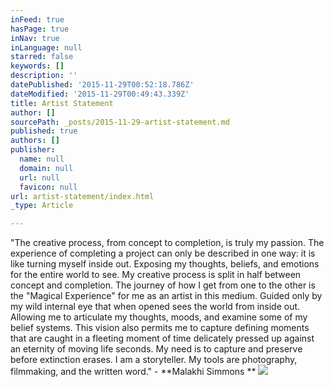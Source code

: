 ```yaml
---
inFeed: true
hasPage: true
inNav: true
inLanguage: null
starred: false
keywords: []
description: ''
datePublished: '2015-11-29T00:52:18.786Z'
dateModified: '2015-11-29T00:49:43.339Z'
title: Artist Statement
author: []
sourcePath: _posts/2015-11-29-artist-statement.md
published: true
authors: []
publisher:
  name: null
  domain: null
  url: null
  favicon: null
url: artist-statement/index.html
_type: Article

---
```

"The creative process, from concept to completion, is truly my passion. The
experience of completing a project can only be described in one way: it is like
turning myself inside out. Exposing my thoughts, beliefs, and emotions for the
entire world to see. My creative process is split in half between concept and
completion. The journey of how I get from one to the other is the "Magical
Experience" for me as an artist in this medium. Guided only by my wild internal eye
that when opened sees the world from inside out. Allowing me to articulate my
thoughts, moods, and examine some of my belief systems. This vision also permits
me to capture defining moments that are caught in a fleeting moment of time
delicately pressed up against an eternity of moving life seconds. My need is to
capture and preserve before extinction erases. I am a storyteller. My tools are
photography, filmmaking, and the written word." - **Malakhi Simmons **
![](https://the-grid-user-content.s3-us-west-2.amazonaws.com/9021013a-8eed-4f6b-8cec-8be72f70fa88.jpg)